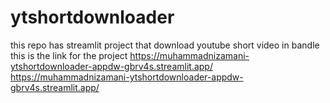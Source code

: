 # ytshortdownloader
this repo has streamlit project that download youtube short video in bandle
this is the link for the project
https://muhammadnizamani-ytshortdownloader-appdw-gbrv4s.streamlit.app/
https://muhammadnizamani-ytshortdownloader-appdw-gbrv4s.streamlit.app/